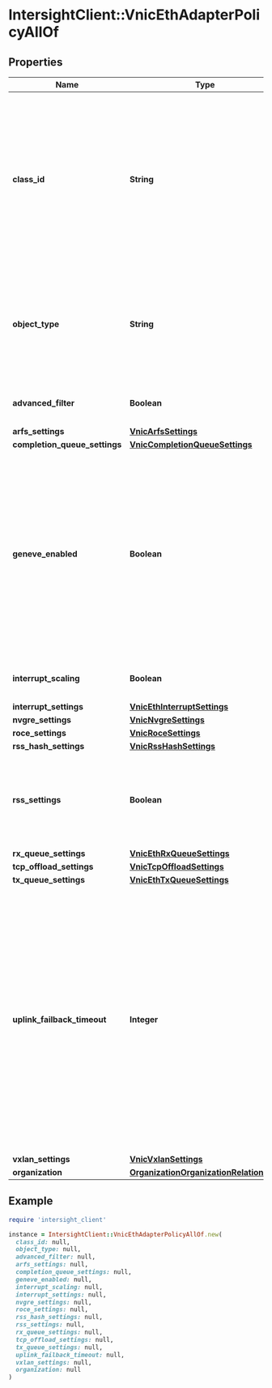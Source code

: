 # IntersightClient::VnicEthAdapterPolicyAllOf

## Properties

| Name | Type | Description | Notes |
| ---- | ---- | ----------- | ----- |
| **class_id** | **String** | The fully-qualified name of the instantiated, concrete type. This property is used as a discriminator to identify the type of the payload when marshaling and unmarshaling data. | [default to &#39;vnic.EthAdapterPolicy&#39;] |
| **object_type** | **String** | The fully-qualified name of the instantiated, concrete type. The value should be the same as the &#39;ClassId&#39; property. | [default to &#39;vnic.EthAdapterPolicy&#39;] |
| **advanced_filter** | **Boolean** | Enables advanced filtering on the interface. | [optional][default to false] |
| **arfs_settings** | [**VnicArfsSettings**](VnicArfsSettings.md) |  | [optional] |
| **completion_queue_settings** | [**VnicCompletionQueueSettings**](VnicCompletionQueueSettings.md) |  | [optional] |
| **geneve_enabled** | **Boolean** | GENEVE offload protocol allows you to create logical networks that span physical network boundaries by allowing any information to be encoded in a packet and passed between tunnel endpoints. | [optional][default to false] |
| **interrupt_scaling** | **Boolean** | Enables Interrupt Scaling on the interface. | [optional][default to false] |
| **interrupt_settings** | [**VnicEthInterruptSettings**](VnicEthInterruptSettings.md) |  | [optional] |
| **nvgre_settings** | [**VnicNvgreSettings**](VnicNvgreSettings.md) |  | [optional] |
| **roce_settings** | [**VnicRoceSettings**](VnicRoceSettings.md) |  | [optional] |
| **rss_hash_settings** | [**VnicRssHashSettings**](VnicRssHashSettings.md) |  | [optional] |
| **rss_settings** | **Boolean** | Receive Side Scaling allows the incoming traffic to be spread across multiple CPU cores. | [optional][default to true] |
| **rx_queue_settings** | [**VnicEthRxQueueSettings**](VnicEthRxQueueSettings.md) |  | [optional] |
| **tcp_offload_settings** | [**VnicTcpOffloadSettings**](VnicTcpOffloadSettings.md) |  | [optional] |
| **tx_queue_settings** | [**VnicEthTxQueueSettings**](VnicEthTxQueueSettings.md) |  | [optional] |
| **uplink_failback_timeout** | **Integer** | Uplink Failback Timeout in seconds when uplink failover is enabled for a vNIC. After a vNIC has started using its secondary interface, this setting controls how long the primary interface must be available before the system resumes using the primary interface for the vNIC. | [optional][default to 5] |
| **vxlan_settings** | [**VnicVxlanSettings**](VnicVxlanSettings.md) |  | [optional] |
| **organization** | [**OrganizationOrganizationRelationship**](OrganizationOrganizationRelationship.md) |  | [optional] |

## Example

```ruby
require 'intersight_client'

instance = IntersightClient::VnicEthAdapterPolicyAllOf.new(
  class_id: null,
  object_type: null,
  advanced_filter: null,
  arfs_settings: null,
  completion_queue_settings: null,
  geneve_enabled: null,
  interrupt_scaling: null,
  interrupt_settings: null,
  nvgre_settings: null,
  roce_settings: null,
  rss_hash_settings: null,
  rss_settings: null,
  rx_queue_settings: null,
  tcp_offload_settings: null,
  tx_queue_settings: null,
  uplink_failback_timeout: null,
  vxlan_settings: null,
  organization: null
)
```

